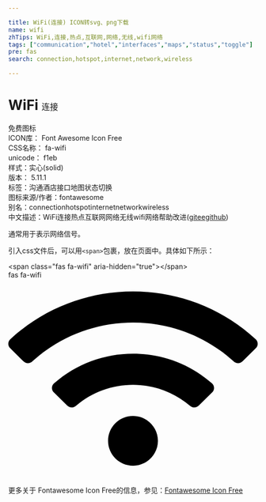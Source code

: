```yaml
---

title: WiFi(连接) ICON转svg、png下载
name: wifi
zhTips: WiFi,连接,热点,互联网,网络,无线,wifi网络
tags: ["communication","hotel","interfaces","maps","status","toggle"]
pre: fas
search: connection,hotspot,internet,network,wireless

---
```


# WiFi  <small style="font-size: 60%;font-weight: 100">连接</small>


<div class="detail-page">
<p>
<span><span class="badge-success badge">免费图标</span> </span>
<br/>
<span>
ICON库：
<span class="badge-secondary badge">Font Awesome Icon Free</span> 
</span>
<br/>
<span>
CSS名称：
<span class="badge-secondary badge">fa-wifi</span> 
</span>
<br/>
<span>
unicode：
<span class="badge-secondary badge">f1eb</span> 
<copy-btn content='f1eb' btn-title=""></copy-btn>
<copy-btn :content='String.fromCodePoint(parseInt("f1eb", 16))' btn-title="复制U"></copy-btn>
</span><br/><span>样式：<span class="badge-light badge">实心(solid)</span></span>
<br/>
<span>
版本：
<span class="badge-secondary badge">5.11.1</span> 
</span><br/><span>标签：<span class="badge-light badge"><router-link to="/tags/communication.html">沟通</router-link></span><span class="badge-light badge"><router-link to="/tags/hotel.html">酒店</router-link></span><span class="badge-light badge"><router-link to="/tags/interfaces.html">接口</router-link></span><span class="badge-light badge"><router-link to="/tags/maps.html">地图</router-link></span><span class="badge-light badge"><router-link to="/tags/status.html">状态</router-link></span><span class="badge-light badge"><router-link to="/tags/toggle.html">切换</router-link></span></span>
<br/>
<span>图标来源/作者：<span class="badge-light badge">fontawesome</span></span> 
<br/>
<span>别名：<span class="badge-light badge">connection</span><span class="badge-light badge">hotspot</span><span class="badge-light badge">internet</span><span class="badge-light badge">network</span><span class="badge-light badge">wireless</span></span><br/><span class="zh-detail">中文描述：<span class="badge-primary badge">WiFi</span><span class="badge-primary badge">连接</span><span class="badge-primary badge">热点</span><span class="badge-primary badge">互联网</span><span class="badge-primary badge">网络</span><span class="badge-primary badge">无线</span><span class="badge-primary badge">wifi网络</span><span class="help-link"><span>帮助改进</span>(<a href="https://gitee.com/liuwave/icon-helper/edit/master/json/fontawesome/solid/wifi.json" target="_blank" rel="noopener noreferrer">gitee</a><a href="https://github.com/liuwave/icon-helper/edit/master/json/fontawesome/solid/wifi.json" target="_blank" rel="noopener noreferrer">github</a></span>)</span><br/>
</p>
</div><div class="description description alert alert-light">通常用于表示网络信号。</div>
<div class="alert alert-dark">
  <i class="fas fa-wifi fa-xs"></i>
  <i class="fas fa-wifi fa-sm"></i>
  <i class="fas fa-wifi fa-lg"></i>
  <i class="fas fa-wifi fa-2x"></i>
  <i class="fas fa-wifi fa-3x"></i>
  <i class="fas fa-wifi fa-5x"></i>
  <i class="fas fa-wifi fa-7x"></i>
</div>
<div>
  <p>引入css文件后，可以用<code>&lt;span&gt;</code>包裹，放在页面中。具体如下所示：    
  </p>
  <div class="alert alert-primary" style="font-size: 14px">
    &lt;span class="fas fa-wifi" aria-hidden="true"&gt;&lt;/span&gt;
    <copy-btn content='<span class="fas fa-wifi" aria-hidden="true"></span>'></copy-btn>
  </div>
  <div class="alert alert-secondary">
    <i class="fas fa-wifi"
    style="font-size: 24px"
    aria-hidden="true"></i> fas fa-wifi
    <copy-btn content="fas fa-wifi" btn-title="复制图标名称"></copy-btn>
  </div>
</div>
<div id="svg" class="svg-wrap">
<svg xmlns="http://www.w3.org/2000/svg" viewBox="0 0 640 512"><path d="M634.91 154.88C457.74-8.99 182.19-8.93 5.09 154.88c-6.66 6.16-6.79 16.59-.35 22.98l34.24 33.97c6.14 6.1 16.02 6.23 22.4.38 145.92-133.68 371.3-133.71 517.25 0 6.38 5.85 16.26 5.71 22.4-.38l34.24-33.97c6.43-6.39 6.3-16.82-.36-22.98zM320 352c-35.35 0-64 28.65-64 64s28.65 64 64 64 64-28.65 64-64-28.65-64-64-64zm202.67-83.59c-115.26-101.93-290.21-101.82-405.34 0-6.9 6.1-7.12 16.69-.57 23.15l34.44 33.99c6 5.92 15.66 6.32 22.05.8 83.95-72.57 209.74-72.41 293.49 0 6.39 5.52 16.05 5.13 22.05-.8l34.44-33.99c6.56-6.46 6.33-17.06-.56-23.15z"/></svg>
</div>
<detail full-name='fa-wifi'></detail>
    
<div><p>更多关于  Fontawesome Icon Free的信息，参见：<a target="_blank" href="https://iconhelper.cn/fontawesome.html">Fontawesome Icon Free</a>
</p></div>
